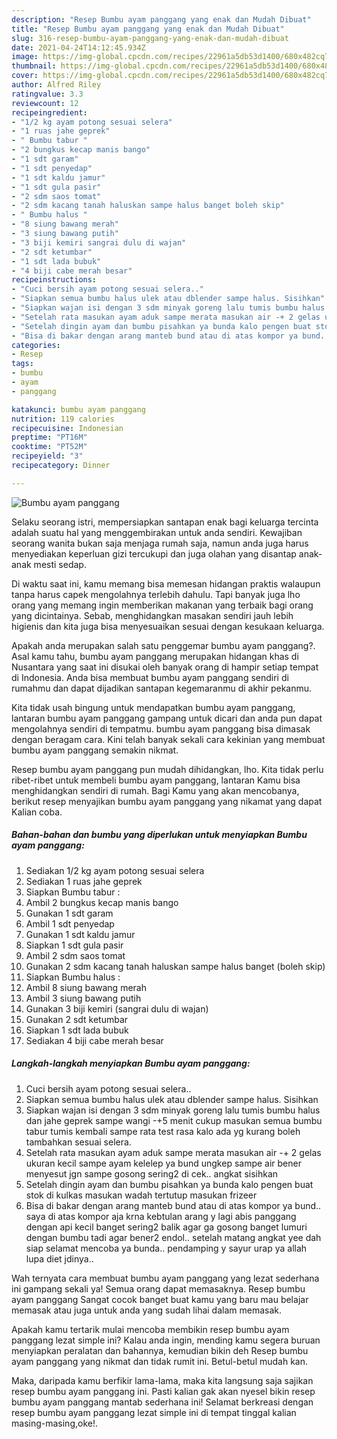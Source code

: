 ```yaml
---
description: "Resep Bumbu ayam panggang yang enak dan Mudah Dibuat"
title: "Resep Bumbu ayam panggang yang enak dan Mudah Dibuat"
slug: 316-resep-bumbu-ayam-panggang-yang-enak-dan-mudah-dibuat
date: 2021-04-24T14:12:45.934Z
image: https://img-global.cpcdn.com/recipes/22961a5db53d1400/680x482cq70/bumbu-ayam-panggang-foto-resep-utama.jpg
thumbnail: https://img-global.cpcdn.com/recipes/22961a5db53d1400/680x482cq70/bumbu-ayam-panggang-foto-resep-utama.jpg
cover: https://img-global.cpcdn.com/recipes/22961a5db53d1400/680x482cq70/bumbu-ayam-panggang-foto-resep-utama.jpg
author: Alfred Riley
ratingvalue: 3.3
reviewcount: 12
recipeingredient:
- "1/2 kg ayam potong sesuai selera"
- "1 ruas jahe geprek"
- " Bumbu tabur "
- "2 bungkus kecap manis bango"
- "1 sdt garam"
- "1 sdt penyedap"
- "1 sdt kaldu jamur"
- "1 sdt gula pasir"
- "2 sdm saos tomat"
- "2 sdm kacang tanah haluskan sampe halus banget boleh skip"
- " Bumbu halus "
- "8 siung bawang merah"
- "3 siung bawang putih"
- "3 biji kemiri sangrai dulu di wajan"
- "2 sdt ketumbar"
- "1 sdt lada bubuk"
- "4 biji cabe merah besar"
recipeinstructions:
- "Cuci bersih ayam potong sesuai selera.."
- "Siapkan semua bumbu halus ulek atau dblender sampe halus. Sisihkan"
- "Siapkan wajan isi dengan 3 sdm minyak goreng lalu tumis bumbu halus dan jahe geprek sampe wangi -+5 menit cukup masukan semua bumbu tabur tumis kembali sampe rata test rasa kalo ada yg kurang boleh tambahkan sesuai selera."
- "Setelah rata masukan ayam aduk sampe merata masukan air -+ 2 gelas ukuran kecil sampe ayam kelelep ya bund ungkep sampe air bener menyesut jgn sampe gosong sering2 di cek.. angkat sisihkan"
- "Setelah dingin ayam dan bumbu pisahkan ya bunda kalo pengen buat stok di kulkas masukan wadah tertutup masukan frizeer"
- "Bisa di bakar dengan arang manteb bund atau di atas kompor ya bund.. saya di atas kompor aja krna kebtulan arang y lagi abis panggang dengan api kecil banget sering2 balik agar ga gosong banget lumuri dengan bumbu tadi agar bener2 endol.. setelah matang angkat yee dah siap selamat mencoba ya bunda.. pendamping y sayur urap ya allah lupa diet jdinya.."
categories:
- Resep
tags:
- bumbu
- ayam
- panggang

katakunci: bumbu ayam panggang 
nutrition: 119 calories
recipecuisine: Indonesian
preptime: "PT16M"
cooktime: "PT52M"
recipeyield: "3"
recipecategory: Dinner

---
```



![Bumbu ayam panggang](https://img-global.cpcdn.com/recipes/22961a5db53d1400/680x482cq70/bumbu-ayam-panggang-foto-resep-utama.jpg)

Selaku seorang istri, mempersiapkan santapan enak bagi keluarga tercinta adalah suatu hal yang menggembirakan untuk anda sendiri. Kewajiban seorang  wanita bukan saja menjaga rumah saja, namun anda juga harus menyediakan keperluan gizi tercukupi dan juga olahan yang disantap anak-anak mesti sedap.

Di waktu  saat ini, kamu memang bisa memesan hidangan praktis walaupun tanpa harus capek mengolahnya terlebih dahulu. Tapi banyak juga lho orang yang memang ingin memberikan makanan yang terbaik bagi orang yang dicintainya. Sebab, menghidangkan masakan sendiri jauh lebih higienis dan kita juga bisa menyesuaikan sesuai dengan kesukaan keluarga. 



Apakah anda merupakan salah satu penggemar bumbu ayam panggang?. Asal kamu tahu, bumbu ayam panggang merupakan hidangan khas di Nusantara yang saat ini disukai oleh banyak orang di hampir setiap tempat di Indonesia. Anda bisa membuat bumbu ayam panggang sendiri di rumahmu dan dapat dijadikan santapan kegemaranmu di akhir pekanmu.

Kita tidak usah bingung untuk mendapatkan bumbu ayam panggang, lantaran bumbu ayam panggang gampang untuk dicari dan anda pun dapat mengolahnya sendiri di tempatmu. bumbu ayam panggang bisa dimasak dengan beragam cara. Kini telah banyak sekali cara kekinian yang membuat bumbu ayam panggang semakin nikmat.

Resep bumbu ayam panggang pun mudah dihidangkan, lho. Kita tidak perlu ribet-ribet untuk membeli bumbu ayam panggang, lantaran Kamu bisa menghidangkan sendiri di rumah. Bagi Kamu yang akan mencobanya, berikut resep menyajikan bumbu ayam panggang yang nikamat yang dapat Kalian coba.

<!--inarticleads1-->

##### Bahan-bahan dan bumbu yang diperlukan untuk menyiapkan Bumbu ayam panggang:

1. Sediakan 1/2 kg ayam potong sesuai selera
1. Sediakan 1 ruas jahe geprek
1. Siapkan  Bumbu tabur :
1. Ambil 2 bungkus kecap manis bango
1. Gunakan 1 sdt garam
1. Ambil 1 sdt penyedap
1. Gunakan 1 sdt kaldu jamur
1. Siapkan 1 sdt gula pasir
1. Ambil 2 sdm saos tomat
1. Gunakan 2 sdm kacang tanah haluskan sampe halus banget (boleh skip)
1. Siapkan  Bumbu halus :
1. Ambil 8 siung bawang merah
1. Ambil 3 siung bawang putih
1. Gunakan 3 biji kemiri (sangrai dulu di wajan)
1. Gunakan 2 sdt ketumbar
1. Siapkan 1 sdt lada bubuk
1. Sediakan 4 biji cabe merah besar




<!--inarticleads2-->

##### Langkah-langkah menyiapkan Bumbu ayam panggang:

1. Cuci bersih ayam potong sesuai selera..
1. Siapkan semua bumbu halus ulek atau dblender sampe halus. Sisihkan
1. Siapkan wajan isi dengan 3 sdm minyak goreng lalu tumis bumbu halus dan jahe geprek sampe wangi -+5 menit cukup masukan semua bumbu tabur tumis kembali sampe rata test rasa kalo ada yg kurang boleh tambahkan sesuai selera.
1. Setelah rata masukan ayam aduk sampe merata masukan air -+ 2 gelas ukuran kecil sampe ayam kelelep ya bund ungkep sampe air bener menyesut jgn sampe gosong sering2 di cek.. angkat sisihkan
1. Setelah dingin ayam dan bumbu pisahkan ya bunda kalo pengen buat stok di kulkas masukan wadah tertutup masukan frizeer
1. Bisa di bakar dengan arang manteb bund atau di atas kompor ya bund.. saya di atas kompor aja krna kebtulan arang y lagi abis panggang dengan api kecil banget sering2 balik agar ga gosong banget lumuri dengan bumbu tadi agar bener2 endol.. setelah matang angkat yee dah siap selamat mencoba ya bunda.. pendamping y sayur urap ya allah lupa diet jdinya..




Wah ternyata cara membuat bumbu ayam panggang yang lezat sederhana ini gampang sekali ya! Semua orang dapat memasaknya. Resep bumbu ayam panggang Sangat cocok banget buat kamu yang baru mau belajar memasak atau juga untuk anda yang sudah lihai dalam memasak.

Apakah kamu tertarik mulai mencoba membikin resep bumbu ayam panggang lezat simple ini? Kalau anda ingin, mending kamu segera buruan menyiapkan peralatan dan bahannya, kemudian bikin deh Resep bumbu ayam panggang yang nikmat dan tidak rumit ini. Betul-betul mudah kan. 

Maka, daripada kamu berfikir lama-lama, maka kita langsung saja sajikan resep bumbu ayam panggang ini. Pasti kalian gak akan nyesel bikin resep bumbu ayam panggang mantab sederhana ini! Selamat berkreasi dengan resep bumbu ayam panggang lezat simple ini di tempat tinggal kalian masing-masing,oke!.

